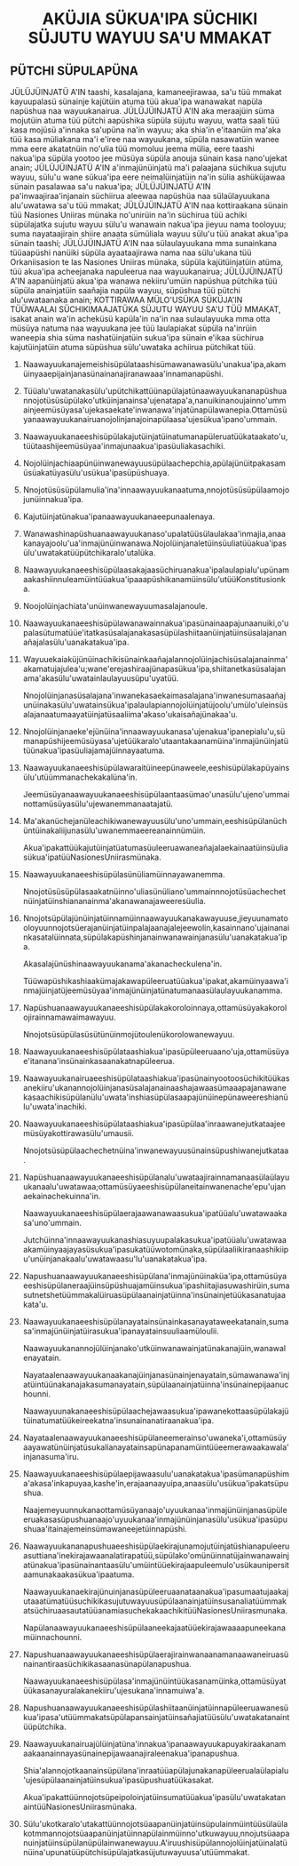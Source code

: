 <h1 align='center'>AKÜJIA SÜKUA'IPA SÜCHIKI SÜJUTU WAYUU SA'U MMAKAT</h1>
<h2>PÜTCHI SÜPULAPÜNA</h2>
<p>JÜLÜJÜINJATÜ A'IN taashi, kasalajana, kamaneejirawaa, sa'u tüü mmakat kayuupalasü sünainje kajütüin atuma tüü akua'ipa wanawakat napüla napüshua naa wayuukanairua.
JÜLÜJÜINJATÜ A'IN aka meraajüin süma mojutüin atuma tüü pütchi aapüshika süpüla süjutu wayuu, watta saali tüü kasa mojüsü a'innaka sa'upüna na'in wayuu; aka shia'in e'itaanüin ma'aka tüü kasa müliakana ma'i e'iree naa wayuukana, süpüla nasawatüin wanee mma eere akatatnüin no'ulia tüü momoluu jeema mülia, eere taashi nakua'ipa süpüla yootoo jee müsüya süpüla anouja sünain kasa nano'ujekat anain;
JÜLÜJÜINJATÜ A'IN a'inmajünüinjatü ma'i palaajana süchikua sujutu wayuu, sülu'u wane sükua'ipa eere neimalüinjatüin na'in sülia ashüküjawaa sünain pasalawaa sa'u nakua'ipa;
JÜLÜJÜINJATÜ A'IN pa'inwaajiraa'injanain süchiirua aleewaa napüshüa naa sülaülayuukana alu'uwatawa sa'u tüü mmakat;
JÜLÜJÜINJATÜ A'IN naa kottiraakana sünain tüü Nasiones Uniiras münaka no'unirüin na'in süchirua tüü achiki süpülajatka sujutu wayuu sülu'u wanawain nakua'ipa jieyuu nama tooloyuu; suma nayataajirain shiire anaata sümüliala wayuu sülu'u tüü anakat akua'ipa sünain taashi;
JÜLÜJÜINJATÜ A'IN naa sülaulayuukana mma sunainkana tüüaapüshi nanüiki süpüla ayaataajirawa nama naa sülu'ukana tüü Orkaniisasion te las Nasiones Uniiras münaka, süpüla kajütüinjatüin atüma, tüü akua'ipa acheejanaka napuleerua naa wayuukanairua;
JÜLÜJÜINJATÜ A'IN aapanüinjatü akua'ipa wanawa nekiiru'umüin napüshua pütchika tüü süpüla anainjatüin saañajia napüla wayuu, süpüshua tüü pütchi alu'uwataanaka anain;
KOTTIRAWAA MÜLO'USÜKA
SÜKÜJA'IN
TÜÜWAALAI SÜCHIKIMAAJATÜKA SÜJUTU WAYUU SA'U TÜÜ MMAKAT, isakat anain wa'in acheküsü kapüla'in na'in naa sulaulayuuka mma otta müsüya natuma naa wayuukana jee tüü laulapiakat süpüla na'inrüin waneepia shia süma nashatüinjatüin sukua'ipa sünain e'ikaa süchirua kajutüinjatüin atuma süpüshua sülu'uwataka achiirua pütchikat tüü.</p>
<ol>
  <li>
    <p>Naawayuukanajemeishisüpülataashisümawanawasülu'unakua'ipa,akamüinyaaepijainjanasünainanajiranawaaa'innamanapüshi.</p>
  </li>
  <li>
    <p>Tüüalu'uwatanakasülu'upütchikattüünapülajatünaawayuukananapüshuannojotüsüsüpülako'utküinjanainsa'ujenatapa'a,nanuikinanoujainno'ummainjeemüsüyasa'ujekasaekate'inwanawa'injatünapülawanepia.Ottamüsüyanaawayuukanairuanojolinjanajoinapülaasa'ujesükua'ipano'ummain.</p>
  </li>
  <li>
    <p>Naawayuukanaeeshisüpülakajutüinjatüinatumanapüleruatüükataakato'u,tüütaashijeemüsüyaa'inmajunaakua'ipasüuliakasachiki.</p>
  </li>
  <li>
    <p>Nojolüinjachiaapünüinwanewayuusüpülaachepchia,apülajünüitpakasamüsüakatüyasülu'usükua'ipasüpüshuaya.</p>
  </li>
  <li>
    <p>Nnojotüsüsüpülamulia'ina'innaawayuukanaatuma,nnojotüsüsüpülaamojojunüinnakua'ipa.</p>
  </li>
  <li>
    <p>Kajutüinjatünakua'ipanaawayuukanaeepunaalenaya.</p>
  </li>
  <li>
    <p>Wanawashinapüshuanaawayuukanaso'upalatüüsülaulakaa'inmajia,anaakanayajoolu'ua'inmajünüinwanawa.Nojolüinjanaletüinsüuliatüüakua'ipasülu'uwatakatüüpütchikaralo'utalüka.</p>
  </li>
  <li>
    <p>Naawayuukanaeeshisüpülaasakajaasüchiruanakua'ipalaulapialu'upünamaakashiinnuleamüintüüakua'ipaaapüshikanamüinsülu'utüüKonstitusionka.</p>
  </li>
  <li>
    <p>Noojolüinjachiata'unüinwanewayuumasalajanoule.</p>
  </li>
  <li>
    <p>Naawayuukanaeeshisüpülawanawainnakua'ipasünainaapajunaanuiki,o'upalasütumatüüe'itatkasüsalajanakasasüpülashiitaanüinjatüinsüsalajananañajalasülu'uanakatakua'ipa.</p>
  </li>
  <li>
    <p>Wayuuekaiaküjünüinachikisünainkaañajalannojolüinjachisüsalajanainma'akamatujajulea'u;wane'erejashiraajünapasükua'ipa,shiitanetkasüsalajanama'akasülu'uwatainlaulayuusüpu'uyatüü.</p>
    <p>Nnojolüinjanasüsalajana'inwanekasaekaimasalajana'inwanesumasaañajunüinakasülu'uwatainsükua'ipalaulapiannojolüinjatüjoolu'umülo'uleinsüsalajanaatumaayatüinjatüsaaliima'akaso'ukaisañajünakaa'u.</p>
  </li>
  <li>
    <p>Nnojolüinjanaeke'ejünüina'innaawayuukanasa'ujenakua'ipanepialu'u,sümanapüshijeemüsüyasa'ujetüükaralo'utaantakaanamüina'inmajünüinjatütüünakua'ipasüuliajamajüinnayaatuma.</p>
  </li>
  <li>
    <p>Naawayuukanaeeshisüpülawaraitüineepünaweele,eeshisüpülakapüyainsülu'utüümmanachekakalüna'in.</p>
    <p>Jeemüsüyanaawayuukanaeeshisüpülaantaasümao'unasülu'ujeno'ummainottamüsüyasülu'ujewanemmanaatajatü.</p>
  </li>
  <li>
    <p>Ma'akanüchejanüleachikiwanewayuusülu'uno'ummain,eeshisüpülanüchüntüinakaliijunasülu'uwanemmaeereanainnümüin.</p>
    <p>Akua'ipakattüükajutüinjatüatumasüuleeruawaneañajalaekainaatüinsüuliasükua'ipatüüNasionesUniirasmünaka.</p>
  </li>
  <li>
    <p>Naawayuukanaeeshisüpülasünüliamüinnayawanemma.</p>
    <p>Nnojotüsüsüpülasaakatnüinno'uliasünüliano'ummainnnojotüsüachechetnüinjatüinshiananainma'akanawanajaweeresüulia.</p>
  </li>
  <li>
    <p>Nnojotsüpülajünüinjatüinnamüinnaawayuukanakawayuuse,jieyuunamatooloyuunnojotsüerajanüinjatüinpalajaanajalejeewolin,kasainnano'ujainanainkasatalüinnata,süpülakapüshinjanainwanawainjanasülu'uanakatakua'ipa.</p>
    <p>Akasalajünüshinaawayuukanama'akanacheckulena'in.</p>
    <p>Tüüwapüshikashiaakümajakawapüleeruatüüakua'ipakat,akamüinyaawa'inmajüinjatüjeemüsüyaa'inmajünüinjatünatumanaasülaulayuukanamma.</p>
  </li>
  <li>
    <p>Napüshuanaawayuukanaeeshisüpülakakoroloinnaya,ottamüsüyakakorolojirainnamawaimawayuu.</p>
    <p>Nnojotsüsüpülasüsütünüinmojütoulenükorolowanewayuu.</p>
  </li>
  <li>
    <p>Naawayuukanaeeshisüpülataashiakua'ipasüpüleeruaano'uja,ottamüsüyae'itanana'insünainkasaanakatnapüleerua.</p>
  </li>
  <li>
    <p>Naawayuukanairuaeeshisüpülataashiakua'ipasünainyootoosüchikitüükasanekiiru'ukanannojolüinjanasüsalajanainaashajawaasümaaapajanawanekasaachikisüpülanülu'uwata'inshiasüpülasaapajünüinepünaweereshianülu'uwata'inachiki.</p>
  </li>
  <li>
    <p>Naawayuukanaeeshisüpülataashiakua'ipasüpülaa'inraawanejutkataajeemüsüyakottirawasülu'umausii.</p>
    <p>Nnojotsüsüpülaachechetnüina'inwanewayuusünainsüpushiwanejutkataa.</p>
  </li>
  <li>
    <p>Napüshuanaawayuukanaeeshisüpülanalu'uwataajirainnamanaasülaülayuukanaalu'uwatawaa;ottamüsüyaeeshisüpülaneitainwanenache'epu'ujanaekainachekuinna'in.</p>
    <p>Naawayuukanaeeshisüpülaerajaawanawaasukua'ipatüüalu'uwatawaakasa'uno'ummain.</p>
    <p>Jutchüinna'innaawayuukanashiasuyuupalakasukua'ipatüüalu'uwatawaaakamüinyaajayasüsukua'ipasukatüüwotomünaka,süpülaaliikiranaashikiipu'unüinjanakaalu'uwatawaasu'lu'uanakatakua'ipa.</p>
  </li>
  <li>
    <p>Napushuanaawayuukanaeeshisüpülana'inmajünüinaküa'ipa,ottamüsüyaeeshisüpülaneraajüinsüpüshuajamüinsukua'ipashiitajiasuwashirüin,sumasutnetshetüümmakalüiruasüpülaanainjatüinna'insünainjetüükasanatujaakata'u.</p>
  </li>
  <li>
    <p>Naawayuukanaeeshisüpülanayatainsünainkasanayataweekatanain,sumasa'inmajünüinjatüirasukua'ipanayatainsuuliaamüloulii.</p>
    <p>Naawayuukanannojülüinjanako'utküinwanawainjatünakanajüin,wanawalenayatain.</p>
    <p>Nayataalenaawayuukanaakanajüinjanasünainjenayatain,sümawanawa'injatüintüünakanajakasumanayatain,süpülaanainjatüinna'insünainepijaanuchounni.</p>
    <p>Naawayuunakanaeeshisüpülaachejawaasukua'ipawanekottaasüpülakajütüinatumatüükeireekatna'insunainanatiraanakua'ipa.</p>
  </li>
  <li>
    <p>Nayataalenaawayuukanaeeshisüpülaneemerainso'uwaneka'i,ottamüsüyaayawatünüinjatüsukalianayatainsapünapanamüintüüeemerawaakawala'injanasuma'iru.</p>
  </li>
  <li>
    <p>Naawayuukanaeeshisüpülaepijawaasulu'uanakatakua'ipasümanapüshima'akasa'inkapuyaa,kashe'in,erajaanaayuipa,anaasülu'usükua'ipakatsüpushua.</p>
    <p>Naajemeyuunnukanaottamüsüyanaajo'uyuukanaa'inmajünüinjanasüpüleeruakasasüpushuanaajo'uyuukanaa'inmajünüinjanasülu'usükua'ipasüpushuaa'itainajemeinsümawaneejetüinnapüshi.</p>
  </li>
  <li>
    <p>Naawayuukananapushuaeeshisüpülaekirajunamojutüinjatüshianapuleeruasuttiana'inekirajawaanalatirapatüü,süpülako'omünüinnatüjainwanawainjatünakua'ipasünainantaasülu'umüintüüekirajaapuleemulo'usükaunipersitaamunakaakasükua'ipaatuma.</p>
    <p>Naawayuukanaekirajünuinjanasüpüleeruaanataanakua'ipasumaatujaakajutaaatümatüüsuchikikasujutuwayuusüpülaanainjatüinsusanaliatüümmakatsüchiruaasautatüüanamiasuchekakaachikitüüNasionesUniirasmunaka.</p>
    <p>Napülanaawayuukanaeeshisüpülaaneekajaatüüekirajawaaaapuneekanamüinnachounni.</p>
  </li>
  <li>
    <p>Napushuanaawayuukanaeeshisüpülaerajirainwanaanamanaawaneiruasünainantiraasüchikikasaanasünapülanapushua.</p>
    <p>Naawayuukanaeeshisüpülasa'inmajünüintüükasanamüinka,ottamüsüyatüükasanayuralakanekiiru'ujesukana'innamuiwa'a.</p>
  </li>
  <li>
    <p>Napushuanaawayuukanaeeshisüpülashiitaanüinjatüinnapüleeruawanesükua'ipasa'utüümmakatsüpülapansainjatüinsañajiatüüsülu'uwatakatanaintüüpütchika.</p>
  </li>
  <li>
    <p>Naawayuukanairuajülüinjatüna'innakua'ipanaawayuukapuyakiraakanamaakaanainnayasünainepijawaanajiraleenakua'ipanapushua.</p>
    <p>Shia'alannojotkaanainsüpülana'inraatüüapülajunakanapüleerualaülapialu'ujesüpülaanainjatüinsukua'ipasüpushuatüükasakat.</p>
    <p>Akua'ipakattüünnojotsüpeipoloinjatüinsumatüüakua'ipasülu'uwatakatanaintüüNasionesUniirasmünaka.</p>
  </li>
  <li>
    <p>Sülu'ukotkaralo'utakattüünnojotsüaapanüinjatüinsüpulainmüintüüsülaülakotmmannojotsüaapanüinjatüinnapülainmüinno'utkuwayuu,nnojutsüaapanuinjatüinsüpülanüpülainwanewayuu.A'iruushisüpülannojolüinjatüinalatünüina'upunatüüpütchisüpülajatkasüjutuwayuusa'utüümmakat.</p>
  </li>
</ol>